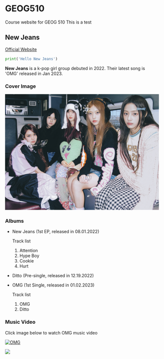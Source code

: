 # GEOG510
Course website for GEOG 510
This is a test

## New Jeans
[Official Website](https://newjeans.kr/)
```python
print('Hello New Jeans')
```
__New Jeans__ is a k-pop girl group debuted in 2022.
Their latest song is 'OMG' released in Jan 2023.

### Cover Image
![](images/nj_omg_2.jpg)

### Albums
- New Jeans (1st EP, released in 08.01.2022)

  Track list
  1. Attention
  2. Hype Boy
  3. Cookie
  4. Hurt

- Ditto (Pre-single, released in 12.19.2022)

- OMG (1st Single, released in 01.02.2023)

  Track list
  1. OMG
  2. Ditto

### Music Video
Click image below to watch OMG music video


<a href="https://www.youtube.com/watch?v=_ZAgIHmHLdc
" target="_blank"><img src="https://i.ytimg.com/vi/_ZAgIHmHLdc/hqdefault.jpg?sqp=-oaymwEcCNACELwBSFXyq4qpAw4IARUAAIhCGAFwAcABBg==&rs=AOn4CLDzzYkONeP3z695jcbZGlj0mG0XRw" 
alt="OMG"/></a>

![](https://i.ytimg.com/an_webp/_ZAgIHmHLdc/mqdefault_6s.webp?du=3000&sqp=CPuFzp8G&rs=AOn4CLAxyk_3moqUaJzS2d8IKgAT6ULDAA
)

